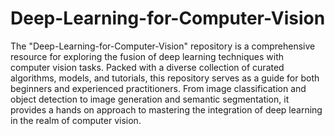 # Deep-Learning-for-Computer-Vision

The "Deep-Learning-for-Computer-Vision" repository is a comprehensive resource for exploring the 
fusion of deep learning techniques with computer vision tasks. Packed with a diverse collection of
curated algorithms, models, and tutorials, this repository serves as a guide for both beginners and 
experienced practitioners. From image classification and object detection to image generation and semantic segmentation, 
it provides a hands on approach to mastering the integration of deep learning in the realm of computer vision.
